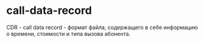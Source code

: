 # call-data-record
CDR - сall data record - формат файла, содержащего в себе информацию о времени, стоимости и типа вызова абонента.
